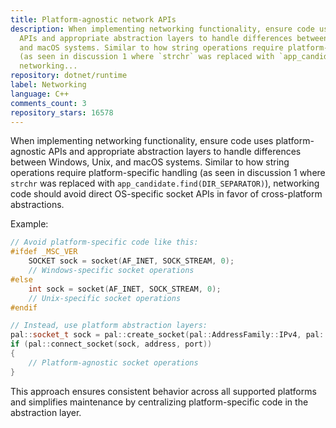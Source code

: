 ```yaml
---
title: Platform-agnostic network APIs
description: When implementing networking functionality, ensure code uses platform-agnostic
  APIs and appropriate abstraction layers to handle differences between Windows, Unix,
  and macOS systems. Similar to how string operations require platform-specific handling
  (as seen in discussion 1 where `strchr` was replaced with `app_candidate.find(DIR_SEPARATOR)`),
  networking...
repository: dotnet/runtime
label: Networking
language: C++
comments_count: 3
repository_stars: 16578
---
```


When implementing networking functionality, ensure code uses platform-agnostic APIs and appropriate abstraction layers to handle differences between Windows, Unix, and macOS systems. Similar to how string operations require platform-specific handling (as seen in discussion 1 where `strchr` was replaced with `app_candidate.find(DIR_SEPARATOR)`), networking code should avoid direct OS-specific socket APIs in favor of cross-platform abstractions.

Example:
```cpp
// Avoid platform-specific code like this:
#ifdef _MSC_VER
    SOCKET sock = socket(AF_INET, SOCK_STREAM, 0);
    // Windows-specific socket operations
#else
    int sock = socket(AF_INET, SOCK_STREAM, 0);
    // Unix-specific socket operations
#endif

// Instead, use platform abstraction layers:
pal::socket_t sock = pal::create_socket(pal::AddressFamily::IPv4, pal::SocketType::Stream);
if (pal::connect_socket(sock, address, port))
{
    // Platform-agnostic socket operations
}
```

This approach ensures consistent behavior across all supported platforms and simplifies maintenance by centralizing platform-specific code in the abstraction layer.
